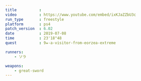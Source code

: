 ```yaml
---
title          :
video          : https://www.youtube.com/embed/ixKJaZZbU3c
run_type       : freestyle
platform       : ps4
patch_version  : 6.02
date           : 2019-07-08
time           : 23'18"48
quest          : 9★-a-visitor-from-eorzea-extreme

runners:
    - ソラ

weapons:
    - great-sword
---
```

